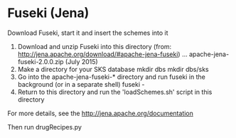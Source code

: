 # Fuseki (Jena)

Download Fuseki, start it and insert the schemes into it

  1. Download and unzip Fuseki into this directory (from: http://jena.apache.org/download/#apache-jena-fuseki)
     ... apache-jena-fuseki-2.0.0.zip (July 2015)
  2. Make a directory for your SKS database
     mkdir dbs
     mkdir dbs/sks 
  3. Go into the apache-jena-fuseki-* directory and run fuseki in the background (or in a separate shell)
     fuseki -
  4. Return to this directory and run the 'loadSchemes.sh' script in this directory

For more details, see the http://jena.apache.org/documentation

Then run drugRecipes.py
